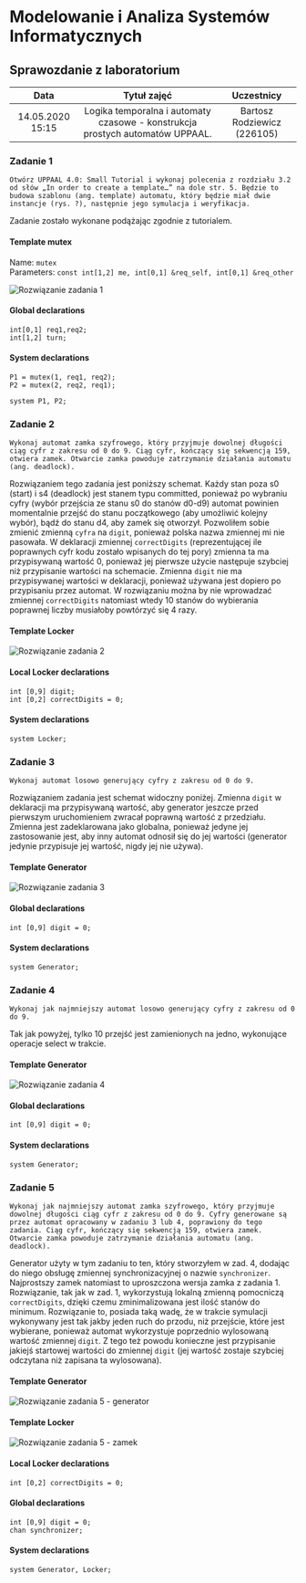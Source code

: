 # Modelowanie i Analiza Systemów Informatycznych

## Sprawozdanie z laboratorium

Data | Tytuł zajęć | Uczestnicy
:-: | :-: | :-:
14.05.2020 15:15 |  Logika temporalna i automaty czasowe - konstrukcja prostych automatów UPPAAL. | Bartosz Rodziewicz (226105)

### Zadanie 1

```
Otwórz UPPAAL 4.0: Small Tutorial i wykonaj polecenia z rozdziału 3.2 od słów „In order to create a template…” na dole str. 5. Będzie to budowa szablonu (ang. template) automatu, który będzie miał dwie instancje (rys. ?), następnie jego symulacja i weryfikacja.
```

Zadanie zostało wykonane podążając zgodnie z tutorialem.

#### Template mutex

Name: `mutex`  
Parameters: `const int[1,2] me, int[0,1] &req_self, int[0,1] &req_other`

![Rozwiązanie zadania 1](task1.png)

#### Global declarations
```
int[0,1] req1,req2;
int[1,2] turn;
```

#### System declarations

```
P1 = mutex(1, req1, req2);
P2 = mutex(2, req2, req1);

system P1, P2;
```

### Zadanie 2

```
Wykonaj automat zamka szyfrowego, który przyjmuje dowolnej długości ciąg cyfr z zakresu od 0 do 9. Ciąg cyfr, kończący się sekwencją 159, otwiera zamek. Otwarcie zamka powoduje zatrzymanie działania automatu (ang. deadlock).
```

Rozwiązaniem tego zadania jest poniższy schemat. Każdy stan poza s0 (start) i s4 (deadlock) jest stanem typu committed, ponieważ po wybraniu cyfry (wybór przejścia ze stanu s0 do stanów d0-d9) automat powinien momentalnie przejść do stanu początkowego (aby umożliwić kolejny wybór), bądź do stanu d4, aby zamek się otworzył. Pozwoliłem sobie zmienić zmienną `cyfra` na `digit`, ponieważ polska nazwa zmiennej mi nie pasowała. W deklaracji zmiennej `correctDigits` (reprezentującej ile poprawnych cyfr kodu zostało wpisanych do tej pory) zmienna ta ma przypisywaną wartość 0, ponieważ jej pierwsze użycie następuje szybciej niż przypisanie wartości na schemacie. Zmienna `digit` nie ma przypisywanej wartości w deklaracji, ponieważ używana jest dopiero po przypisaniu przez automat. W rozwiązaniu można by nie wprowadzać zmiennej `correctDigits` natomiast wtedy 10 stanów do wybierania poprawnej liczby musiałoby powtórzyć się 4 razy.

#### Template Locker

![Rozwiązanie zadania 2](task2.png)

#### Local Locker declarations
```
int [0,9] digit;
int [0,2] correctDigits = 0;
```

#### System declarations

```
system Locker;
```

### Zadanie 3

```
Wykonaj automat losowo generujący cyfry z zakresu od 0 do 9.
```

Rozwiązaniem zadania jest schemat widoczny poniżej. Zmienna `digit` w deklaracji ma przypisywaną wartość, aby generator jeszcze przed pierwszym uruchomieniem zwracał poprawną wartość z przedziału. Zmienna jest zadeklarowana jako globalna, ponieważ jedyne jej zastosowanie jest, aby inny automat odnosił się do jej wartości (generator jedynie przypisuje jej wartość, nigdy jej nie używa).

#### Template Generator

![Rozwiązanie zadania 3](task3.png)

#### Global declarations
```
int [0,9] digit = 0;
```

#### System declarations

```
system Generator;
```

### Zadanie 4

```
Wykonaj jak najmniejszy automat losowo generujący cyfry z zakresu od 0 do 9.
```

Tak jak powyżej, tylko 10 przejść jest zamienionych na jedno, wykonujące operacje select w trakcie.

#### Template Generator

![Rozwiązanie zadania 4](task4.png)

#### Global declarations
```
int [0,9] digit = 0;
```

#### System declarations

```
system Generator;
```

### Zadanie 5

```
Wykonaj jak najmniejszy automat zamka szyfrowego, który przyjmuje dowolnej długości ciąg cyfr z zakresu od 0 do 9. Cyfry generowane są przez automat opracowany w zadaniu 3 lub 4, poprawiony do tego zadania. Ciąg cyfr, kończący się sekwencją 159, otwiera zamek. Otwarcie zamka powoduje zatrzymanie działania automatu (ang. deadlock).
```

Generator użyty w tym zadaniu to ten, który stworzyłem w zad. 4, dodając do niego obsługę zmiennej synchronizacyjnej o nazwie `synchronizer`. Najprostszy zamek natomiast to uproszczona wersja zamka z zadania 1. Rozwiązanie, tak jak w zad. 1, wykorzystują lokalną zmienną pomocniczą `correctDigits`, dzięki czemu zminimalizowana jest ilość stanów do minimum. Rozwiązanie to, posiada taką wadę, że w trakcie symulacji wykonywany jest tak jakby jeden ruch do przodu, niż przejście, które jest wybierane, ponieważ automat wykorzystuje poprzednio wylosowaną wartość zmiennej `digit`. Z tego też powodu konieczne jest przypisanie jakiejś startowej wartości do zmiennej `digit` (jej wartość zostaje szybciej odczytana niż zapisana ta wylosowana).

#### Template Generator

![Rozwiązanie zadania 5 - generator](task5-1.png)

#### Template Locker

![Rozwiązanie zadania 5 - zamek](task5-2.png)

#### Local Locker declarations
```
int [0,2] correctDigits = 0;
```

#### Global declarations
```
int [0,9] digit = 0;
chan synchronizer;
```

#### System declarations

```
system Generator, Locker;
```
